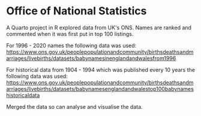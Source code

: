 # Office of National Statistics
A Quarto project in R explored data from UK's ONS. Names are ranked and commented when it was first put in top 100 listings. 


For 1996 - 2020 names the following data was used:
https://www.ons.gov.uk/peoplepopulationandcommunity/birthsdeathsandmarriages/livebirths/datasets/babynamesinenglandandwalesfrom1996

For historical data from 1904 - 1994 which was published every 10 years the following data was used:
https://www.ons.gov.uk/peoplepopulationandcommunity/birthsdeathsandmarriages/livebirths/datasets/babynamesenglandandwalestop100babynameshistoricaldata

Merged the data so can analyse and visualise the data. 
